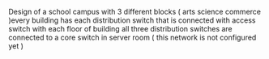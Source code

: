 Design of a school campus with 3 different blocks ( arts science commerce )every building has each distribution switch that is connected with access switch with each floor of building all three distribution switches are connected to a core switch in server room   ( this network is not configured yet )

